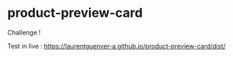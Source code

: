 # product-preview-card

Challenge ! 

Test in live : https://laurentguenver-a.github.io/product-preview-card/dist/

